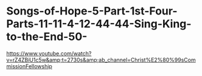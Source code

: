 # Songs-of-Hope-5-Part-1st-Four-Parts-11-11-4-12-44-44-Sing-King-to-the-End-50-
https://www.youtube.com/watch?v=rZ4ZBiU1c5w&amp;t=2730s&amp;ab_channel=Christ%E2%80%99sCommissionFellowship
